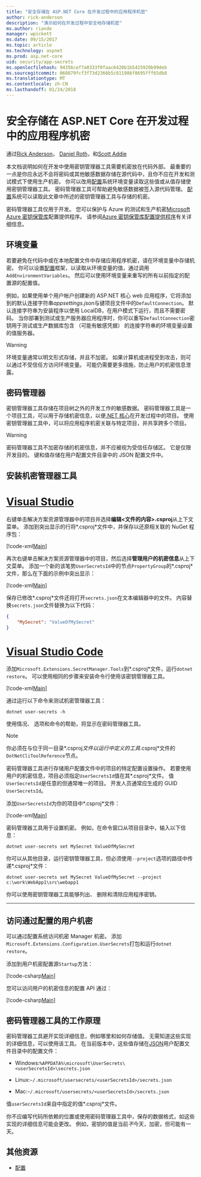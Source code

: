 ```yaml
---
title: "安全存储在 ASP.NET Core 在开发过程中的应用程序机密"
author: rick-anderson
description: "演示如何在开发过程中安全地存储机密"
ms.author: riande
manager: wpickett
ms.date: 09/15/2017
ms.topic: article
ms.technology: aspnet
ms.prod: asp.net-core
uid: security/app-secrets
ms.openlocfilehash: 94356cef7a0333f0faac6420b1b5425920b99deb
ms.sourcegitcommit: 060879fcf3f73d2366b5c811986f8695fff65db8
ms.translationtype: MT
ms.contentlocale: zh-CN
ms.lasthandoff: 01/24/2018
---
```

# <a name="safe-storage-of-app-secrets-during-development-in-aspnet-core"></a>安全存储在 ASP.NET Core 在开发过程中的应用程序机密

通过[Rick Anderson](https://twitter.com/RickAndMSFT)， [Daniel Roth](https://github.com/danroth27)，和[Scott Addie](https://scottaddie.com) 

本文档说明如何在开发中使用密钥管理器工具需要机密放在代码外部。 最重要的一点是你应永远不会将密码或其他敏感数据存储在源代码中，且你不应在开发和测试模式下使用生产机密。 你可以改用[配置](xref:fundamentals/configuration/index)系统环境变量读取这些值或从值存储使用密钥管理器工具。 密码管理器工具可帮助避免敏感数据被签入源代码管理。 [配置](xref:fundamentals/configuration/index)系统可以读取此文章中所述的密钥管理器工具与存储的机密。

密码管理器工具仅用于开发。 您可以保护与 Azure 的测试和生产机密[Microsoft Azure 密钥保管库](https://azure.microsoft.com/services/key-vault/)配置提供程序。 请参阅[Azure 密钥保管库配置提供程序](https://docs.microsoft.com/aspnet/core/security/key-vault-configuration)有关详细信息。

## <a name="environment-variables"></a>环境变量

若要避免在代码中或在本地配置文件中存储应用程序机密，请在环境变量中存储机密。 你可以设置[配置](xref:fundamentals/configuration/index)框架，以读取从环境变量的值，通过调用`AddEnvironmentVariables`。 然后可以使用环境变量来重写的所有以前指定的配置源的配置值。

例如，如果使用单个用户帐户创建新的 ASP.NET 核心 web 应用程序，它将添加到的默认连接字符串*appsettings.json*与键项目文件中的`DefaultConnection`。 默认连接字符串为安装程序以使用 LocalDB，在用户模式下运行，而且不需要密码。 当你部署到测试或生产服务器应用程序时，你可以重写`DefaultConnection`密钥用于测试或生产数据库包含 （可能有敏感凭据） 的连接字符串的环境变量设置的值服务器。

>[!WARNING]
> 环境变量通常以明文形式存储，并且不加密。 如果计算机或进程受到攻击，则可以通过不受信任方访问环境变量。 可能仍需要更多措施，防止用户的机密信息泄露。

## <a name="secret-manager"></a>密码管理器

密钥管理器工具存储在项目树之外的开发工作的敏感数据。 密码管理器工具是一个项目工具，可以用于存储机密信息，以便[.NET 核心](https://www.microsoft.com/net/core)在开发过程中的项目。 使用密钥管理器工具中，可以将应用程序机密关联与特定项目，并共享跨多个项目。

>[!WARNING]
> 密码管理器工具不加密存储的机密信息，并不应被视为受信任存储区。 它是仅限开发目的。 键和值存储在用户配置文件目录中的 JSON 配置文件中。

## <a name="installing-the-secret-manager-tool"></a>安装机密管理器工具

# <a name="visual-studiotabvisual-studio"></a>[Visual Studio](#tab/visual-studio)

右键单击解决方案资源管理器中的项目并选择**编辑\<文件的内容\>.csproj**从上下文菜单。 添加到突出显示的行将*.csproj*文件中，并保存以还原相关联的 NuGet 程序包：

[!code-xml[Main](app-secrets/sample/UserSecrets/UserSecrets-before.csproj?highlight=10)]

再次右键单击解决方案资源管理器中的项目，然后选择**管理用户的机密信息**从上下文菜单。 添加一个新的该笔势`UserSecretsId`中的节点`PropertyGroup`的*.csproj*文件，那么在下面的示例中突出显示：

[!code-xml[Main](app-secrets/sample/UserSecrets/UserSecrets-after.csproj?highlight=4)]

保存已修改*.csproj*文件还将打开`secrets.json`在文本编辑器中的文件。 内容替换`secrets.json`文件替换为以下代码：

```json
{
    "MySecret": "ValueOfMySecret"
}
```

# <a name="visual-studio-codetabvisual-studio-code"></a>[Visual Studio Code](#tab/visual-studio-code)

添加`Microsoft.Extensions.SecretManager.Tools`到*.csproj*文件，运行`dotnet restore`。 可以使用相同的步骤来安装命令行使用该密钥管理器工具。

[!code-xml[Main](app-secrets/sample/UserSecrets/UserSecrets-before.csproj?highlight=10)]

通过运行以下命令来测试机密管理器工具：

```console
dotnet user-secrets -h
```

使用情况、 选项和命令的帮助，将显示在密码管理器工具。

> [!NOTE]
> 你必须在与位于同一目录*.csproj*文件以运行中定义的工具*.csproj*文件的`DotNetCliToolReference`节点。

密码管理器工具进行存储用户配置文件中的项目的特定配置设置操作。 若要使用用户的机密信息，项目必须指定`UserSecretsId`值在其*.csproj*文件。 值`UserSecretsId`是任意的但通常唯一的项目。 开发人员通常应生成的 GUID `UserSecretsId`。

添加`UserSecretsId`为你的项目中*.csproj*文件：

[!code-xml[Main](app-secrets/sample/UserSecrets/UserSecrets-after.csproj?highlight=4)]

密码管理器工具用于设置机密。 例如，在命令窗口从项目目录中，输入以下信息：

```console
dotnet user-secrets set MySecret ValueOfMySecret
```

你可以从其他目录，运行密钥管理器工具，但必须使用`--project`选项的路径中传递*.csproj*文件：
 
```console
dotnet user-secrets set MySecret ValueOfMySecret --project c:\work\WebApp1\src\webapp1
```

你可以使用密钥管理器工具能够列出、 删除和清除应用程序密钥。

-----

## <a name="accessing-user-secrets-via-configuration"></a>访问通过配置的用户机密

可以通过配置系统访问机密 Manager 机密。 添加`Microsoft.Extensions.Configuration.UserSecrets`打包和运行`dotnet restore`。

添加到用户机密配置源`Startup`方法：

[!code-csharp[Main](app-secrets/sample/UserSecrets/Startup.cs?highlight=16-19)]

您可以访问用户的机密信息的配置 API 通过：

[!code-csharp[Main](app-secrets/sample/UserSecrets/Startup.cs?highlight=26-29)]

## <a name="how-the-secret-manager-tool-works"></a>密码管理器工具的工作原理

密码管理器工具避开实现详细信息，例如哪里和如何存储值。 无需知道这些实现的详细信息，可以使用该工具。 在当前版本中，这些值存储在[JSON](http://json.org/)用户配置文件目录中的配置文件：

* Windows:`%APPDATA%\microsoft\UserSecrets\<userSecretsId>\secrets.json`

* Linux:`~/.microsoft/usersecrets/<userSecretsId>/secrets.json`

* Mac:`~/.microsoft/usersecrets/<userSecretsId>/secrets.json`

值`userSecretsId`来自中指定的值*.csproj*文件。

你不应编写代码所依赖的位置或使用密码管理器工具中，保存的数据格式，如这些实现的详细信息可能会更改。 例如，密钥的值是当前*不*今天，加密，但可能有一天。

## <a name="additional-resources"></a>其他资源

* [配置](xref:fundamentals/configuration/index)
